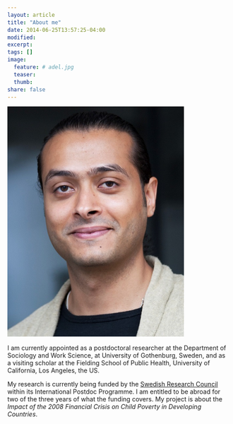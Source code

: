 ```yaml
---
layout: article
title: "About me"
date: 2014-06-25T13:57:25-04:00
modified:
excerpt:
tags: []
image:
  feature: # adel.jpg
  teaser:
  thumb:
share: false
---
```


<img src="https://github.com/adeldaoud/adeldaoud.github.io/blob/master/images/adel.jpg" width="400">

I am currently appointed as a postdoctoral researcher at the Department of Sociology and Work Science, at University of Gothenburg, Sweden, and as a visiting scholar at the Fielding School of Public Health, University of California, Los Angeles, the US. 

My research is currently being funded by the [Swedish Research Council](http://www.vr.se/) within its International Postdoc Programme. I am entitled to be abroad for two of the three years of what the funding covers. My project is about the *Impact of the 2008 Financial Crisis on Child Poverty in Developing Countries*.

